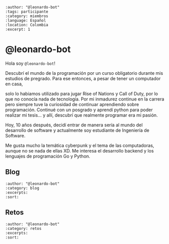 ```{post} 2024-01-30
:author: "@leonardo-bot"
:tags: participante
:category: miembros
:language: Español
:location: Colombia
:excerpt: 1
```

  

# @leonardo-bot

  

Hola soy `@leonardo-bot`!

  

Descubrí el mundo de la programación por un curso obligatorio durante mis estudios de pregrado. Para ese entonces, a pesar de tener un computador en casa,

solo lo habiamos utilizado para jugar Rise of Nations y Call of Duty, por lo que no conocía nada de tecnología. Por mi inmadurez continue en la carrera pero siempre tuve la curiosidad de continuar aprendiendo sobre programación. Continué con un posgrado y aprendí python para poder realizar mi tesis... y allí, descubrí que realmente programar era mi pasión.

Hoy, 10 años después, decidí entrar de manera sería al mundo del desarrollo de software y actualmente soy estudiante de Ingeniería de Software.
 
Me gusta mucho la temática cyberpunk y el tema de las computadoras, aunque no se nada de ellas XD. Me interesa el desarrollo backend y los lenguajes de programación Go y Python.
 

## Blog

```{postlist}
:author: "@leonardo-bot" 
:category: blog
:excerpts:
:sort:
```

## Retos

```{postlist}
:author: "@leonardo-bot"
:category: retos
:excerpts:
:sort:
```
